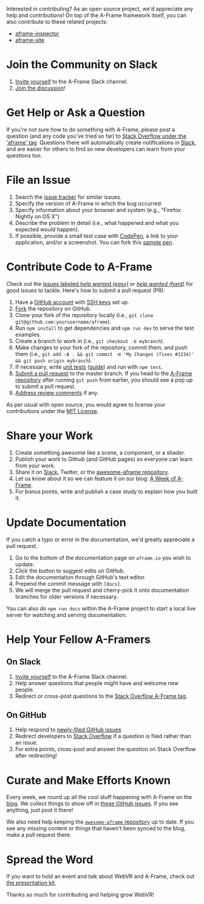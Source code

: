 [slack]: https://aframevr-slack.herokuapp.com
[stackoverflow]: http://stackoverflow.com/questions/tagged/aframe

Interested in contributing? As an open source project, we'd appreciate any help
and contributions! On top of the A-Frame framework itself, you can also
contribute to these related projects:

- [aframe-inspector](https://github.com/aframevr/aframe-inspector)
- [aframe-site](https://github.com/aframevr/aframe-site)

# Join the Community on Slack

1. [Invite yourself][slack] to the A-Frame Slack channel.
2. [Join the discussion](https://aframevr.slack.com)!

# Get Help or Ask a Question

If you're not sure how to do something with A-Frame, please post a question
(and any code you've tried so far) to [Stack Overflow under the 'aframe'
tag][stackoverflow]. Questions there will automatically create notifications in
[Slack][slack], and are easier for others to find so new developers can learn
from your questions too.

# File an Issue

1. Search the [issue tracker](https://github.com/aframevr/aframe/issues) for similar issues.
2. Specify the version of A-Frame in which the bug occurred.
3. Specify information about your browser and system (e.g., "Firefox Nightly on OS X")
4. Describe the problem in detail (i.e., what happened and what you expected would happen).
5. If possible, provide a small test case with [CodePen](http://codepen.io), a link to your application, and/or a screenshot. You can fork this [sample pen](http://codepen.io/anon/pen/KVWpbb).

# Contribute Code to A-Frame

[aframe]: https://github.com/aframevr/aframe/
[easy]: https://github.com/aframevr/aframe/labels/help%20wanted%20%28easy%29
[hard]: https://github.com/aframevr/aframe/labels/help%20wanted%20%28hard%29
[pr]: https://www.digitalocean.com/community/tutorials/how-to-create-a-pull-request-on-github
[ssh]: https://help.github.com/articles/generating-a-new-ssh-key-and-adding-it-to-the-ssh-agent/
[testing-guide]: https://github.com/aframevr/aframe/tree/master/tests#a-frame-unit-tests

Check out the [issues labeled *help wanted (easy)*][easy] or [*help wanted
(hard)*][hard] for good issues to tackle. Here's how to submit a pull request (PR):

1. Have a [GitHub account](https://github.com/join) with [SSH keys][ssh] set up.
2. [Fork](https://github.com/aframevr/aframe/fork) the repository on GitHub.
3. Clone your fork of the repository locally (i.e., `git clone git@github.com:yourusername/aframe`).
4. Run `npm install` to get dependencies and `npm run dev` to serve the test examples.
5. Create a branch to work in (i.e., `git checkout -b mybranch`).
6. Make changes to your fork of the repository, commit them, and push them (i.e., `git add -A . && git commit -m 'My Changes (fixes #1234)' && git push origin mybranch`).
7. If necessary, write [unit tests](tests/) ([guide][testing-guide]) and run with `npm test`.
8. [Submit a pull request][pr] to the master branch. If you head to the [A-Frame repository][aframe] after running `git push` from earlier, you should see a pop up to submit a pull request.
9. [Address review comments](http://stackoverflow.com/questions/9790448/how-to-update-a-pull-request) if any.

As per usual with open source, you would agree to license your contributions
under the [MIT License](LICENSE).

# Share your Work

1. Create something awesome like a scene, a component, or a shader.
2. Publish your work to Github (and GitHub pages) so everyone can learn from your work.
3. Share it on [Slack](https://aframevr-slack.herokuapp.com), Twitter, or the [awesome-aframe repository](https://github.com/aframevr/awesome-aframe).
4. Let us know about it so we can feature it on our blog: [A Week of A-Frame](https://aframe.io/blog/).
4. For bonus points, write and publish a case study to explain how you built it.

# Update Documentation

If you catch a typo or error in the documentation, we'd greatly appreciate a
pull request.

1. Go to the bottom of the documentation page on `aframe.io` you wish to update.
2. Click the button to suggest edits on GitHub.
3. Edit the documentation through GitHub's text editor.
4. Prepend the commit message with `[docs]`.
5. We will merge the pull request and cherry-pick it onto documentation
branches for older versions if necessary.

You can also do `npm run docs` within the A-Frame project to start a local live
server for watching and serving documentation.

# Help Your Fellow A-Framers

## On Slack

1. [Invite yourself](https://aframevr-slack.herokuapp.com/) to the A-Frame Slack channel.
2. Help answer questions that people might have and welcome new people.
3. Redirect or cross-post questions to the [Stack Overflow A-Frame tag][stackoverflow].

## On GitHub

1. Help respond to [newly-filed GitHub issues](https://github.com/aframevr/aframe/issues)
2. Redirect developers to [Stack Overflow][stackoverflow] if a question is filed rather than an issue.
3. For extra points, cross-post and answer the question on Stack Overflow after redirecting!

# Curate and Make Efforts Known

Every week, we round up all the cool stuff happening with A-Frame on the
[blog](https://aframe.io/blog). We collect things to show off in [these GitHub
issues](https://github.com/aframevr/aframe-site/labels/A%20Week%20of%20A-Frame).
If you see anything, just post it there!

We also need help keeping the [`awesome-aframe`
repository](https://github.com/aframevr/awesome-aframe) up to date. If you see
any missing content or things that haven't been synced to the blog, make a pull
request there.

# Spread the Word

If you want to hold an event and talk about WebVR and A-Frame, check out [the
presentation kit](https://github.com/aframevr/aframe-presentation-kit).

Thanks so much for contributing and helping grow WebVR!
